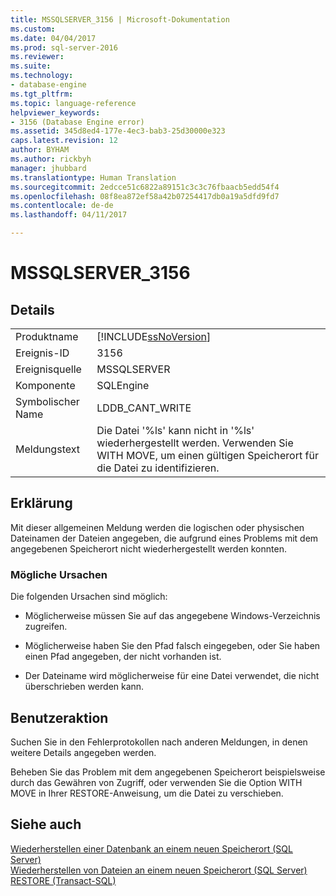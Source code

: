 ```yaml
---
title: MSSQLSERVER_3156 | Microsoft-Dokumentation
ms.custom: 
ms.date: 04/04/2017
ms.prod: sql-server-2016
ms.reviewer: 
ms.suite: 
ms.technology:
- database-engine
ms.tgt_pltfrm: 
ms.topic: language-reference
helpviewer_keywords:
- 3156 (Database Engine error)
ms.assetid: 345d8ed4-177e-4ec3-bab3-25d30000e323
caps.latest.revision: 12
author: BYHAM
ms.author: rickbyh
manager: jhubbard
ms.translationtype: Human Translation
ms.sourcegitcommit: 2edcce51c6822a89151c3c3c76fbaacb5edd54f4
ms.openlocfilehash: 08f8ea872ef58a42b07254417db0a19a5dfd9fd7
ms.contentlocale: de-de
ms.lasthandoff: 04/11/2017

---
```

# <a name="mssqlserver3156"></a>MSSQLSERVER_3156
  
## <a name="details"></a>Details  
  
|||  
|-|-|  
|Produktname|[!INCLUDE[ssNoVersion](../../includes/ssnoversion-md.md)]|  
|Ereignis-ID|3156|  
|Ereignisquelle|MSSQLSERVER|  
|Komponente|SQLEngine|  
|Symbolischer Name|LDDB_CANT_WRITE|  
|Meldungstext|Die Datei '%ls' kann nicht in '%ls' wiederhergestellt werden. Verwenden Sie WITH MOVE, um einen gültigen Speicherort für die Datei zu identifizieren.|  
  
## <a name="explanation"></a>Erklärung  
Mit dieser allgemeinen Meldung werden die logischen oder physischen Dateinamen der Dateien angegeben, die aufgrund eines Problems mit dem angegebenen Speicherort nicht wiederhergestellt werden konnten.  
  
### <a name="possible-causes"></a>Mögliche Ursachen  
Die folgenden Ursachen sind möglich:  
  
-   Möglicherweise müssen Sie auf das angegebene Windows-Verzeichnis zugreifen.  
  
-   Möglicherweise haben Sie den Pfad falsch eingegeben, oder Sie haben einen Pfad angegeben, der nicht vorhanden ist.  
  
-   Der Dateiname wird möglicherweise für eine Datei verwendet, die nicht überschrieben werden kann.  
  
## <a name="user-action"></a>Benutzeraktion  
Suchen Sie in den Fehlerprotokollen nach anderen Meldungen, in denen weitere Details angegeben werden.  
  
Beheben Sie das Problem mit dem angegebenen Speicherort beispielsweise durch das Gewähren von Zugriff, oder verwenden Sie die Option WITH MOVE in Ihrer RESTORE-Anweisung, um die Datei zu verschieben.  
  
## <a name="see-also"></a>Siehe auch  
[Wiederherstellen einer Datenbank an einem neuen Speicherort &#40;SQL Server&#41;](~/relational-databases/backup-restore/restore-a-database-to-a-new-location-sql-server.md)  
[Wiederherstellen von Dateien an einem neuen Speicherort &#40;SQL Server&#41;](~/relational-databases/backup-restore/restore-files-to-a-new-location-sql-server.md)  
[RESTORE &#40;Transact-SQL&#41;](~/t-sql/statements/restore-statements-transact-sql.md)  
  


